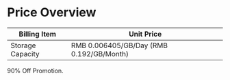 # Price Overview


| **Billing Item** | **Unit Price** | 
| --- | --- | 
| Storage Capacity | RMB 0.006405/GB/Day (RMB 0.192/GB/Month) | 

90% Off Promotion.
